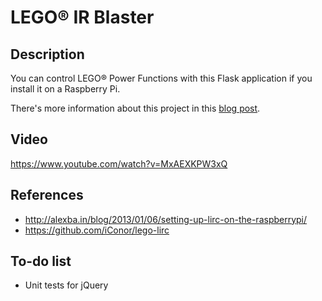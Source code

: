 # LEGO® IR Blaster

## Description

You can control LEGO® Power Functions with this Flask application if you install it on a Raspberry Pi.

There's more information about this project in this [blog post](http://www.braek.be/2017/12/06/lego-power-functions-trains-raspberry-pi.html).

## Video

https://www.youtube.com/watch?v=MxAEXKPW3xQ

## References

* http://alexba.in/blog/2013/01/06/setting-up-lirc-on-the-raspberrypi/
* https://github.com/iConor/lego-lirc

## To-do list

* Unit tests for jQuery
